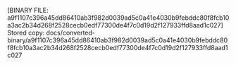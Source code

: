 [BINARY FILE: a9f1107c396a45dd86410ab3f982d0039ad5c0a41e4030b9febddc80f8fcb10a3ac2b34d268f2528cecb0edf77300de4f7c0d19d2f127933ffd8aad1c027]
Stored copy: docs/converted-binary/a9f1107c396a45dd86410ab3f982d0039ad5c0a41e4030b9febddc80f8fcb10a3ac2b34d268f2528cecb0edf77300de4f7c0d19d2f127933ffd8aad1c027
